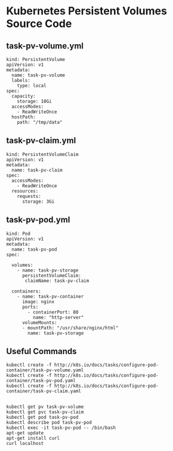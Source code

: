 # Kubernetes Persistent Volumes Source Code

## task-pv-volume.yml

	kind: PersistentVolume
	apiVersion: v1
	metadata:
	  name: task-pv-volume
	  labels:
	    type: local
	spec:
	  capacity:
	    storage: 10Gi
	  accessModes:
	    - ReadWriteOnce
	  hostPath:
	    path: "/tmp/data"

## task-pv-claim.yml

	kind: PersistentVolumeClaim
	apiVersion: v1
	metadata:
	  name: task-pv-claim
	spec:
	  accessModes:
	    - ReadWriteOnce
	  resources:
	    requests:
	      storage: 3Gi

## task-pv-pod.yml

	kind: Pod
	apiVersion: v1
	metadata:
	  name: task-pv-pod
	spec:
	
	  volumes:
	    - name: task-pv-storage
	      persistentVolumeClaim:
	       claimName: task-pv-claim
	
	  containers:
	    - name: task-pv-container
	      image: nginx
	      ports:
	        - containerPort: 80
	          name: "http-server"
	      volumeMounts:
	      - mountPath: "/usr/share/nginx/html"
	        name: task-pv-storage

## Useful Commands

	kubectl create -f http://k8s.io/docs/tasks/configure-pod-container/task-pv-volume.yaml
	kubectl create -f http://k8s.io/docs/tasks/configure-pod-container/task-pv-pod.yaml
	kubectl create -f http://k8s.io/docs/tasks/configure-pod-container/task-pv-claim.yaml
	
	
	kubectl get pv task-pv-volume
	kubectl get pvc task-pv-claim
	kubectl get pod task-pv-pod
	kubectl describe pod task-pv-pod
	kubectl exec -it task-pv-pod -- /bin/bash
	apt-get update
	apt-get install curl
	curl localhost

